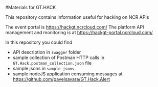 #Materials for GT.HACK

This repository contains information useful for hacking on NCR APIs

The event portal is https://hackgt.ncrcloud.com/
The platform API management and monitoring is at https://hackgt-portal.ncrcloud.com/

In this repository you could find
- API description in `swagger` folder 
- sample collection of Postman HTTP calls in `GT.Hack.postman_collection.json` file
- sample jsons in `sample-jsons`
- sample nodeJS application consuming messages at https://github.com/pavelsavara/GT.Hack.Alert
